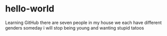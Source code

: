 # hello-world
Learning GitHub
there are seven people in my house
we each have different genders
someday i will stop being young and wanting stupid tatoos
